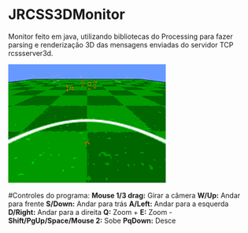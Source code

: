 JRCSS3DMonitor
================

Monitor feito em java, utilizando bibliotecas do Processing para fazer parsing e renderização 3D das mensagens enviadas do servidor TCP rcssserver3d.

![Output sample](https://github.com/anderson-/JRCSS3DMonitor/raw/master/ex.gif)

#Controles do programa:
**Mouse 1/3 drag:** Girar a câmera
**W/Up:** Andar para frente
**S/Down:** Andar para trás
**A/Left:** Andar para a esquerda
**D/Right:** Andar para a direita
**Q:** Zoom +
**E:** Zoom -
**Shift/PgUp/Space/Mouse 2:** Sobe
**PqDown:** Desce
